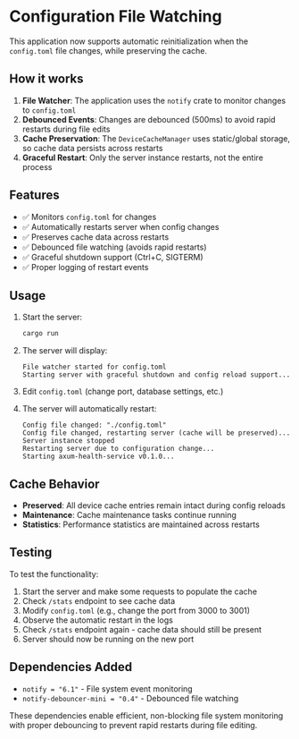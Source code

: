# Configuration File Watching

This application now supports automatic reinitialization when the `config.toml` file changes, while preserving the cache.

## How it works

1. **File Watcher**: The application uses the `notify` crate to monitor changes to `config.toml`
2. **Debounced Events**: Changes are debounced (500ms) to avoid rapid restarts during file edits
3. **Cache Preservation**: The `DeviceCacheManager` uses static/global storage, so cache data persists across restarts
4. **Graceful Restart**: Only the server instance restarts, not the entire process

## Features

- ✅ Monitors `config.toml` for changes
- ✅ Automatically restarts server when config changes
- ✅ Preserves cache data across restarts
- ✅ Debounced file watching (avoids rapid restarts)
- ✅ Graceful shutdown support (Ctrl+C, SIGTERM)
- ✅ Proper logging of restart events

## Usage

1. Start the server:
   ```bash
   cargo run
   ```

2. The server will display:
   ```
   File watcher started for config.toml
   Starting server with graceful shutdown and config reload support...
   ```

3. Edit `config.toml` (change port, database settings, etc.)

4. The server will automatically restart:
   ```
   Config file changed: "./config.toml"
   Config file changed, restarting server (cache will be preserved)...
   Server instance stopped
   Restarting server due to configuration change...
   Starting axum-health-service v0.1.0...
   ```

## Cache Behavior

- **Preserved**: All device cache entries remain intact during config reloads
- **Maintenance**: Cache maintenance tasks continue running
- **Statistics**: Performance statistics are maintained across restarts

## Testing

To test the functionality:

1. Start the server and make some requests to populate the cache
2. Check `/stats` endpoint to see cache data
3. Modify `config.toml` (e.g., change the port from 3000 to 3001)
4. Observe the automatic restart in the logs
5. Check `/stats` endpoint again - cache data should still be present
6. Server should now be running on the new port

## Dependencies Added

- `notify = "6.1"` - File system event monitoring
- `notify-debouncer-mini = "0.4"` - Debounced file watching

These dependencies enable efficient, non-blocking file system monitoring with proper debouncing to prevent rapid restarts during file editing.

